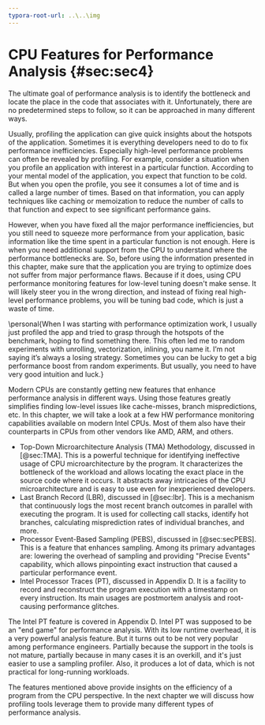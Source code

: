 ```yaml
---
typora-root-url: ..\..\img
---
```


# CPU Features for Performance Analysis {#sec:sec4}

The ultimate goal of performance analysis is to identify the bottleneck and locate the place in the code that associates with it. Unfortunately, there are no predetermined steps to follow, so it can be approached in many different ways. 

Usually, profiling the application can give quick insights about the hotspots of the application. Sometimes it is everything developers need to do to fix performance inefficiencies. Especially high-level performance problems can often be revealed by profiling. For example, consider a situation when you profile an application with interest in a particular function. According to your mental model of the application, you expect that function to be cold. But when you open the profile, you see it consumes a lot of time and is called a large number of times. Based on that information, you can apply techniques like caching or memoization to reduce the number of calls to that function and expect to see significant performance gains.

However, when you have fixed all the major performance inefficiencies, but you still need to squeeze more performance from your application, basic information like the time spent in a particular function is not enough. Here is when you need additional support from the CPU to understand where the performance bottlenecks are. So, before using the information presented in this chapter, make sure that the application you are trying to optimize does not suffer from major performance flaws. Because if it does, using CPU performance monitoring features for low-level tuning doesn't make sense. It will likely steer you in the wrong direction, and instead of fixing real high-level performance problems, you will be tuning bad code, which is just a waste of time.

\personal{When I was starting with performance optimization work, I usually just profiled the app and tried to grasp through the hotspots of the benchmark, hoping to find something there. This often led me to random experiments with unrolling, vectorization, inlining, you name it. I’m not saying it’s always a losing strategy. Sometimes you can be lucky to get a big performance boost from random experiments. But usually, you need to have very good intuition and luck.}

Modern CPUs are constantly getting new features that enhance performance analysis in different ways. Using those features greatly simplifies finding low-level issues like cache-misses, branch mispredictions, etc. In this chapter, we will take a look at a few HW performance monitoring capabilities available on modern Intel CPUs. Most of them also have their counterparts in CPUs from other vendors like AMD, ARM, and others.

* Top-Down Microarchitecture Analysis (TMA) Methodology, discussed in [@sec:TMA]. This is a powerful technique for identifying ineffective usage of CPU microarchitecture by the program. It characterizes the bottleneck of the workload and allows locating the exact place in the source code where it occurs. It abstracts away intricacies of the CPU microarchitecture and is easy to use even for inexperienced developers.
* Last Branch Record (LBR), discussed in [@sec:lbr]. This is a mechanism that continuously logs the most recent branch outcomes in parallel with executing the program. It is used for collecting call stacks, identify hot branches, calculating misprediction rates of individual branches, and more.
* Processor Event-Based Sampling (PEBS), discussed in [@sec:secPEBS]. This is a feature that enhances sampling. Among its primary advantages are: lowering the overhead of sampling and providing "Precise Events" capability, which allows pinpointing exact instruction that caused a particular performance event.
* Intel Processor Traces (PT), discussed in Appendix D. It is a facility to record and reconstruct the program execution with a timestamp on every instruction. Its main usages are postmortem analysis and root-causing performance glitches.

The Intel PT feature is covered in Appendix D. Intel PT was supposed to be an "end game" for performance analysis. With its low runtime overhead, it is a very powerful analysis feature. But it turns out to be not very popular among performance engineers. Partially because the support in the tools is not mature, partially because in many cases it is an overkill, and it's just easier to use a sampling profiler. Also, it produces a lot of data, which is not practical for long-running workloads.

The features mentioned above provide insights on the efficiency of a program from the CPU perspective. In the next chapter we will discuss how profiling tools leverage them to provide many different types of performance analysis.
